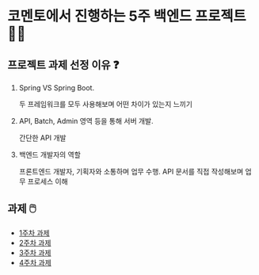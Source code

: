 # 코멘토에서 진행하는 5주 백엔드 프로젝트 👨‍🎓
## 프로젝트 과제 선정 이유 ❓
1. Spring VS Spring Boot.
   
    두 프레임워크를 모두 사용해보며 어떤 차이가 있는지 느끼기
2. API, Batch, Admin 영역 등을 통해 서버 개발.
   
    간단한 API 개발
3. 백엔드 개발자의 역할

   프론트엔드 개발자, 기획자와 소통하며 업무 수행. API 문서를 직접 작성해보며 업무 프로세스 이해

## 과제 🖱️
- [1주차 과제](documents/1주차_README.md)
- [2주차 과제](documents/2주차_README.md)
- [3주차 과제](documents/3주차_README.md)
- [4주차 과제](documents/4주차_README.md)



